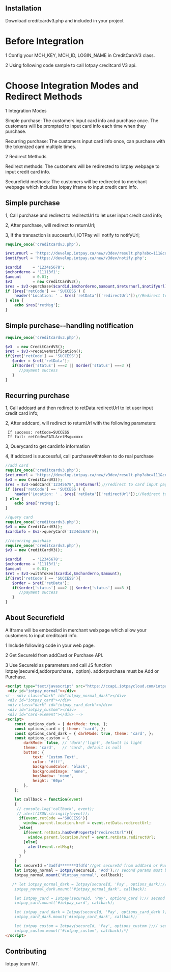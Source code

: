 
## Installation

Download creditcardv3.php and included in your project

# Before Integration

1 Config your  MCH_KEY, MCH_ID, LOGIN_NAME in CreditCardV3 class.

2 Using following code sample to call Iotpay creditcard V3 api.

# Choose Integration Modes and Redirect Methods

1 Integration Modes

Simple purchase: The customers input card info and purchase once. The customers will be prompted to input card info each time when they purchase.

Recurring purchase: The customers input card info once, can purchase with the tokenized card multiple times.

2 Redirect Methods

Redirect methods: The customers will be redirected to Iotpay webpage to input credit card info.

Securefield methods: The customers will be redirected to merchant webpage which includes Iotpay iframe to input credit card info.

## Simple purchase

1, Call purchase and redirect to redirectUrl to let user input credit card info;

2, After purchase, will redirect to returnUrl;

3, If the transaction is successful, IOTPay will notify to notifyUrl;

```php
require_once('creditcardv3.php');

$returnurl = 'https://develop.iotpay.ca/new/v3dev/result.php?abc=111&code=234&cardid=12345678';
$notifyurl = 'https://develop.iotpay.ca/new/v3dev/notify.php';

$cardid     = '1234s5678';
$mchorderno = '11113f1';
$amount     = 0.01;
$v3         = new CreditCardV3();
$res = $v3->purchase($cardid,$mchorderno,$amount,$returnurl,$notifyurl); 
if ($res['retCode'] == 'SUCCESS') {
	header('Location: ' . $res['retData']['redirectUrl']);//Redirect to Iotpay credit card input page 
} else {
	echo $res['retMsg'];
}
```
## Simple purchase--handling notification

```php
require_once('creditcardv3.php');

$v3  = new CreditCardV3();
$ret = $v3->receiveNotification();
if($ret['retCode'] == 'SUCCESS'){
   $order = $ret['retData'];
   if($order['status'] ===2 || $order['status'] ===3 ){
      //payment success
   }
}

```
## Recurring purchase

1, Call addcard and then redirect to retData.redirectUrl to let user input credit card info;

2, After addcard, will redirect to returnUrl with the following parameters:

     If success: retCode=SUCCESS
     If fail: retCode=FAIL&retMsg=xxxx
   
3, Querycard to get cardinfo information

4, If addcard is successful, call purchasewithtoken to do real purchase

```php
//add card
require_once('creditcardv3.php');
$returnurl = 'https://develop.iotpay.ca/new/v3dev/result.php?abc=111&code=234&cardid=12345678';
$v3 = new CreditCardV3();
$res = $v3->addCard('12345678',$returnurl);//redirect to card input page
if ($res['retCode'] == 'SUCCESS') {
	header('Location: ' . $res['retData']['redirectUrl']);//Redirect to Iotpay credit card input page
} else {
	echo $res['retMsg'];
}
```

```php
//query card
require_once('creditcardv3.php');
$v3 = new CreditCardV3();
$cardinfo = $v3->queryCard('1234d5678'));
```

```php
//recurring puschase
require_once('creditcardv3.php');
$v3 = new CreditCardV3();

$cardid     = '12345678';
$mchorderno = '11113f1';
$amount     = 0.01;
$ret = $v3->withToken($cardid,$mchorderno,$amount);
if($ret['retCode'] == 'SUCCESS'){
   $order = $ret['retData'];
   if($order['status'] ===2 || $order['status'] ===3 ){
      //payment success
   }
}
```
## About Securefield

A Iframe will be embedded in merchant web page which allow your customers to input creditcard info. 

1 Include following code in your web page.

2 Get SecureId from addCard or Purchase API.

3 Use SecureId as parameters and call JS function Iotpay(secureid,addorpurchase，option).
addorpurchase must be Add or Purchase.

```html
<script type="text/javascript" src="https://ccapi.iotpaycloud.com/iotpaycc.js"></script>
 <div id="iotpay_normal"></div>
<!-- <div class="dark" id="iotpay_normal_dark"></div>
 <div id="iotpay_card"></div>
 <div class="dark" id="iotpay_card_dark"></div>
 <div id="iotpay_custom"></div>
 <div id="card-element"></div> -->
<script>  
    const options_dark = { darkMode: true, };
    const options_card = { theme: 'card', };
    const options_card_dark = { darkMode: true, theme: 'card', };
    const options_custom = {
        darkMode: false, // 'dark'/'light', default is light
        theme: 'card',   // 'card', default is null
        button: {
            text: 'Custom Text',
            color: '#fff',
            backgroundColor: 'black',
            backgroundImage: 'none',
            boxShadow: 'none',
            height: '60px'
        },
    };

    let callback = function(event)
    {
     // console.log('callback', event);
     // alert(JSON.stringify(event));      
      if(event.retCode =='SUCCESS'){
        window.parent.location.href = event.retData.redirectUrl;
      }else{
        if(event.retData.hasOwnProperty("redirectUrl")){
          window.parent.location.href = event.retData.redirectUrl;
        }else{
          alert(event.retMsg); 
        }
      }
    }
    let secureId ='3adfd*******3fdfd'//get secureId from addCard or Purchase endpoint.
    let iotpay_normal = Iotpay(secureId, 'Add');// second params must be Add or Pay
    iotpay_normal.mount('#iotpay_normal', callback);

   /* let iotpay_normal_dark = Iotpay(secureId, 'Pay', options_dark);// second params must be Add or Pay
    iotpay_normal_dark.mount('#iotpay_normal_dark', callback);

    let iotpay_card = Iotpay(secureId, 'Pay', options_card );// second params must be Add or Pay
    iotpay_card.mount('#iotpay_card', callback);

    let iotpay_card_dark = Iotpay(secureId, 'Pay', options_card_dark );// second params must be Add or Pay
    iotpay_card_dark.mount('#iotpay_card_dark', callback);

    let iotpay_custom = Iotpay(secureId, 'Pay', options_custom );// second params must be Add or Pay
    iotpay_custom.mount('#iotpay_custom', callback);*/  
</script>
```

## Contributing

Iotpay team MT.
